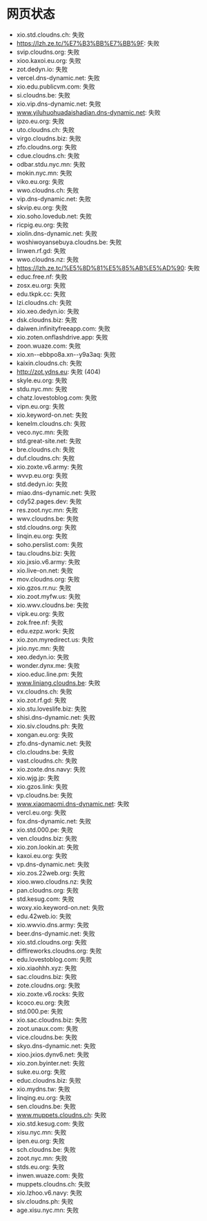 # 网页状态
- xio.std.cloudns.ch: 失败
- https://lzh.ze.tc/%E7%B3%BB%E7%BB%9F: 失败
- svip.cloudns.org: 失败
- xioo.kaxoi.eu.org: 失败
- zot.dedyn.io: 失败
- vercel.dns-dynamic.net: 失败
- xio.edu.publicvm.com: 失败
- si.cloudns.be: 失败
- xio.vip.dns-dynamic.net: 失败
- www.yiluhuohuadaishadian.dns-dynamic.net: 失败
- ipzo.eu.org: 失败
- uto.cloudns.ch: 失败
- virgo.cloudns.biz: 失败
- zfo.cloudns.org: 失败
- cdue.cloudns.ch: 失败
- odbar.stdu.nyc.mn: 失败
- mokin.nyc.mn: 失败
- viko.eu.org: 失败
- wwo.cloudns.ch: 失败
- vip.dns-dynamic.net: 失败
- skvip.eu.org: 失败
- xio.soho.lovedub.net: 失败
- ricpig.eu.org: 失败
- xiolin.dns-dynamic.net: 失败
- woshiwoyansebuya.cloudns.be: 失败
- linwen.rf.gd: 失败
- wwo.cloudns.nz: 失败
- https://lzh.ze.tc/%E5%8D%81%E5%85%AB%E5%AD%90: 失败
- educ.free.nf: 失败
- zosx.eu.org: 失败
- edu.tkpk.cc: 失败
- lzi.cloudns.ch: 失败
- xio.xeo.dedyn.io: 失败
- dsk.cloudns.biz: 失败
- daiwen.infinityfreeapp.com: 失败
- xio.zoten.onflashdrive.app: 失败
- zoon.wuaze.com: 失败
- xio.xn--ebbpo8a.xn--y9a3aq: 失败
- kaixin.cloudns.ch: 失败
- http://zot.ydns.eu: 失败 (404)
- skyle.eu.org: 失败
- stdu.nyc.mn: 失败
- chatz.lovestoblog.com: 失败
- vipn.eu.org: 失败
- xio.keyword-on.net: 失败
- kenelm.cloudns.ch: 失败
- veco.nyc.mn: 失败
- std.great-site.net: 失败
- bre.cloudns.ch: 失败
- duf.cloudns.ch: 失败
- xio.zoxte.v6.army: 失败
- wvvp.eu.org: 失败
- std.dedyn.io: 失败
- miao.dns-dynamic.net: 失败
- cdy52.pages.dev: 失败
- res.zoot.nyc.mn: 失败
- wwv.cloudns.be: 失败
- std.cloudns.org: 失败
- linqin.eu.org: 失败
- soho.perslist.com: 失败
- tau.cloudns.biz: 失败
- xio.jxsio.v6.army: 失败
- xio.live-on.net: 失败
- mov.cloudns.org: 失败
- xio.gzos.rr.nu: 失败
- xio.zoot.myfw.us: 失败
- xio.wwv.cloudns.be: 失败
- vipk.eu.org: 失败
- zok.free.nf: 失败
- edu.ezpz.work: 失败
- xio.zon.myredirect.us: 失败
- jxio.nyc.mn: 失败
- xeo.dedyn.io: 失败
- wonder.dynx.me: 失败
- xioo.educ.line.pm: 失败
- www.liniang.cloudns.be: 失败
- vx.cloudns.ch: 失败
- xio.zot.rf.gd: 失败
- xio.stu.loveslife.biz: 失败
- shisi.dns-dynamic.net: 失败
- xio.siv.cloudns.ph: 失败
- xongan.eu.org: 失败
- zfo.dns-dynamic.net: 失败
- clo.cloudns.be: 失败
- vast.cloudns.ch: 失败
- xio.zoxte.dns.navy: 失败
- xio.wjg.jp: 失败
- xio.gzos.link: 失败
- vp.cloudns.be: 失败
- www.xiaomaomi.dns-dynamic.net: 失败
- vercl.eu.org: 失败
- fox.dns-dynamic.net: 失败
- xio.std.000.pe: 失败
- ven.cloudns.biz: 失败
- xio.zon.lookin.at: 失败
- kaxoi.eu.org: 失败
- vp.dns-dynamic.net: 失败
- xio.zos.22web.org: 失败
- xioo.wwo.cloudns.nz: 失败
- pan.cloudns.org: 失败
- std.kesug.com: 失败
- woxy.xio.keyword-on.net: 失败
- edu.42web.io: 失败
- xio.wwvio.dns.army: 失败
- beer.dns-dynamic.net: 失败
- xio.std.cloudns.org: 失败
- diffireworks.cloudns.org: 失败
- edu.lovestoblog.com: 失败
- xio.xiaohhh.xyz: 失败
- sac.cloudns.biz: 失败
- zote.cloudns.org: 失败
- xio.zoxte.v6.rocks: 失败
- kcoco.eu.org: 失败
- std.000.pe: 失败
- xio.sac.cloudns.biz: 失败
- zoot.unaux.com: 失败
- vice.cloudns.be: 失败
- skyo.dns-dynamic.net: 失败
- xioo.jxios.dynv6.net: 失败
- xio.zon.byinter.net: 失败
- suke.eu.org: 失败
- educ.cloudns.biz: 失败
- xio.mydns.tw: 失败
- linqing.eu.org: 失败
- sen.cloudns.be: 失败
- www.muppets.cloudns.ch: 失败
- xio.std.kesug.com: 失败
- xisu.nyc.mn: 失败
- ipen.eu.org: 失败
- sch.cloudns.be: 失败
- zoot.nyc.mn: 失败
- stds.eu.org: 失败
- inwen.wuaze.com: 失败
- muppets.cloudns.ch: 失败
- xio.lzhoo.v6.navy: 失败
- siv.cloudns.ph: 失败
- age.xisu.nyc.mn: 失败
